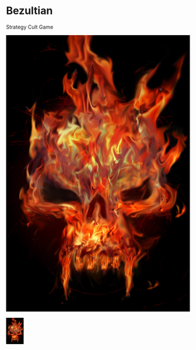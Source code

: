 # Bezultian
Strategy Cult Game 

![Bezulith](Assets/Pictures/bezultih.jpg)

<img src="Assets/Pictures/bezultih.jpg" width="48">

